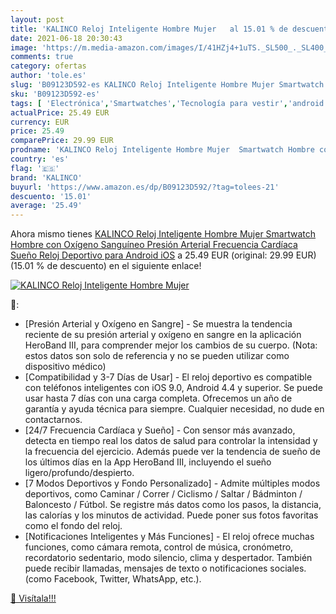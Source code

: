 ```yaml
---
layout: post
title: 'KALINCO Reloj Inteligente Hombre Mujer   al 15.01 % de descuento'
date: 2021-06-18 20:30:43
image: 'https://m.media-amazon.com/images/I/41HZj4+1uTS._SL500_._SL400_.jpg'
comments: true
category: ofertas
author: 'tole.es'
slug: 'B09123D592-es KALINCO Reloj Inteligente Hombre Mujer Smartwatch Hombre...'
sku: 'B09123D592-es'
tags: [ 'Electrónica','Smartwatches','Tecnología para vestir','android','kalinco', ]
actualPrice: 25.49 EUR
currency: EUR
price: 25.49
comparePrice: 29.99 EUR
prodname: 'KALINCO Reloj Inteligente Hombre Mujer  Smartwatch Hombre con Oxígeno Sanguíneo Presión Arterial Frecuencia Cardíaca Sueño  Reloj Deportivo para Android iOS'
country: 'es'
flag: '🇪🇸'
brand: 'KALINCO'
buyurl: 'https://www.amazon.es/dp/B09123D592/?tag=tolees-21'
descuento: '15.01'
average: '25.49'
---
```


Ahora mismo tienes [KALINCO Reloj Inteligente Hombre Mujer  Smartwatch Hombre con Oxígeno Sanguíneo Presión Arterial Frecuencia Cardíaca Sueño  Reloj Deportivo para Android iOS](https://www.amazon.es/dp/B09123D592/?tag=tolees-21) a 25.49 EUR (original: 29.99 EUR) (15.01 %  de descuento) en el siguiente enlace!

[![KALINCO Reloj Inteligente Hombre Mujer  ](https://m.media-amazon.com/images/I/41HZj4+1uTS._SL500_._SL400_.jpg)](https://www.amazon.es/dp/B09123D592/?tag=tolees-21)

🔎:

- [Presión Arterial y Oxígeno en Sangre] - Se muestra la tendencia reciente de su presión arterial y oxígeno en sangre en la aplicación HeroBand III, para comprender mejor los cambios de su cuerpo. (Nota: estos datos son solo de referencia y no se pueden utilizar como dispositivo médico)
- [Compatibilidad y 3-7 Días de Usar] - El reloj deportivo es compatible con teléfonos inteligentes con iOS 9.0, Android 4.4 y superior. Se puede usar hasta 7 días con una carga completa. Ofrecemos un año de garantía y ayuda técnica para siempre. Cualquier necesidad, no dude en contactarnos.
- [24/7 Frecuencia Cardíaca y Sueño] - Con sensor más avanzado, detecta en tiempo real los datos de salud para controlar la intensidad y la frecuencia del ejercicio. Además puede ver la tendencia de sueño de los últimos días en la App HeroBand III, incluyendo el sueño ligero/profundo/despierto.
- [7 Modos Deportivos y Fondo Personalizado] - Admite múltiples modos deportivos, como Caminar / Correr / Ciclismo / Saltar / Bádminton / Baloncesto / Fútbol. Se registre más datos como los pasos, la distancia, las calorías y los minutos de actividad. Puede poner sus fotos favoritas como el fondo del reloj.
- [Notificaciones Inteligentes y Más Funciones] - El reloj ofrece muchas funciones, como cámara remota, control de música, cronómetro, recordatorio sedentario, modo silencio, clima y despertador. También puede recibir llamadas, mensajes de texto o notificaciones sociales. (como Facebook, Twitter, WhatsApp, etc.).

[🛒 Visítala!!!](https://www.amazon.es/dp/B09123D592/?tag=tolees-21)
